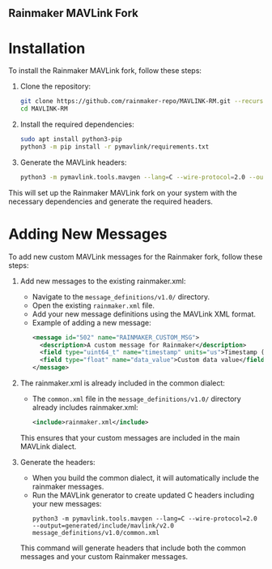 ## Rainmaker MAVLink Fork

# Installation

To install the Rainmaker MAVLink fork, follow these steps:

1. Clone the repository:
   ```bash
   git clone https://github.com/rainmaker-repo/MAVLINK-RM.git --recursive
   cd MAVLINK-RM
   ```

2. Install the required dependencies:
   ```bash
   sudo apt install python3-pip
   python3 -m pip install -r pymavlink/requirements.txt
   ```

3. Generate the MAVLink headers:
   ```bash
   python3 -m pymavlink.tools.mavgen --lang=C --wire-protocol=2.0 --output=generated/include/mavlink/v2.0 message_definitions/v1.0/common.xml
   ```

This will set up the Rainmaker MAVLink fork on your system with the necessary dependencies and generate the required headers.

# Adding New Messages
To add new custom MAVLink messages for the Rainmaker fork, follow these steps:

1. Add new messages to the existing rainmaker.xml:
   - Navigate to the `message_definitions/v1.0/` directory.
   - Open the existing `rainmaker.xml` file.
   - Add your new message definitions using the MAVLink XML format.
   - Example of adding a new message:
     ```xml
     <message id="502" name="RAINMAKER_CUSTOM_MSG">
       <description>A custom message for Rainmaker</description>
       <field type="uint64_t" name="timestamp" units="us">Timestamp (microseconds since system boot)</field>
       <field type="float" name="data_value">Custom data value</field>
     </message>
     ```

2. The rainmaker.xml is already included in the common dialect:
   - The `common.xml` file in the `message_definitions/v1.0/` directory already includes rainmaker.xml:
     ```xml
     <include>rainmaker.xml</include>
     ```
   This ensures that your custom messages are included in the main MAVLink dialect.

3. Generate the headers:
   - When you build the common dialect, it will automatically include the rainmaker messages.
   - Run the MAVLink generator to create updated C headers including your new messages:
     ```
     python3 -m pymavlink.tools.mavgen --lang=C --wire-protocol=2.0 --output=generated/include/mavlink/v2.0 message_definitions/v1.0/common.xml
     ```
   This command will generate headers that include both the common messages and your custom Rainmaker messages.
